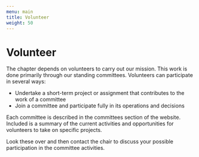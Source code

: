 ```yaml
---
menu: main
title: Volunteer
weight: 50
---
```

# Volunteer 

The chapter depends on volunteers to carry out our mission. This work is done primarily through our standing committees.  Volunteers can participate in several ways:

* Undertake a short-term project or assignment that contributes to the work of a committee
* Join a committee and participate fully in its operations and decisions

Each committee is described in the committees section of the website. Included is a summary of the current activities and opportunities for volunteers to take on specific projects.

Look these over and then contact the chair to discuss your possible participation in the committee activities.